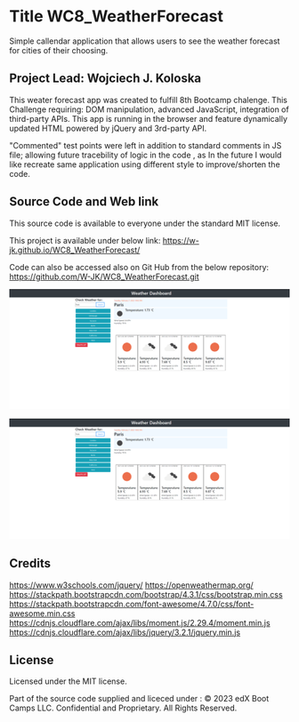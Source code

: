 # Title WC8_WeatherForecast
Simple callendar application that allows users to see the weather forecast for cities of their choosing.

## Project Lead: Wojciech J. Koloska

This weater forecast app was created to fulfill 8th Bootcamp chalenge.
This Challenge requiring: DOM manipulation, advanced JavaScript, integration of third-party APIs.
This app is running in the browser and feature dynamically updated HTML powered by jQuery and 3rd-party API.

"Commented" test points were left in addition to standard comments in JS file;
allowing future tracebility of logic in the code , as In the future I would like recreate 
same application using different style to improve/shorten the code.

## Source Code and Web link


This source code is available to everyone under the standard MIT license.

This project is available under below link:  https://w-jk.github.io/WC8_WeatherForecast/

Code can also be accessed also on Git Hub from the below repository: https://github.com/W-JK/WC8_WeatherForecast.git

![markdown screenshot "image"](./assets/Weather%20App.png)

![markdown screenshot "image"](assets/Weather%20App.png)




## Credits 

https://www.w3schools.com/jquery/
https://openweathermap.org/
https://stackpath.bootstrapcdn.com/bootstrap/4.3.1/css/bootstrap.min.css
https://stackpath.bootstrapcdn.com/font-awesome/4.7.0/css/font-awesome.min.css
https://cdnjs.cloudflare.com/ajax/libs/moment.js/2.29.4/moment.min.js
https://cdnjs.cloudflare.com/ajax/libs/jquery/3.2.1/jquery.min.js


## License

Licensed under the MIT license. 

Part of the source code supplied and liceced under :
© 2023 edX Boot Camps LLC. Confidential and Proprietary. All Rights Reserved.